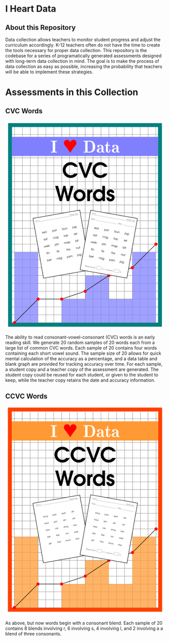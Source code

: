 # I Heart Data

## About this Repository

Data collection allows teachers to monitor student progress and adjust the
curriculum accordingly. K-12 teachers often do not have the time to create the
tools necessary for proper data collection. This repository is the codebase for
a series of programatically generated assessments designed with long-term data
collection in mind. The goal is to make the process of data collection as easy
as possible, increasing the probability that teachers will be able to implement
these strategies. 

# Assessments in this Collection

## CVC Words

![](./Images/cover-cvc.png)

The ability to read consonant-vowel-consonant (CVC) words is an early reading
skill. We generate 20 random samples of 20 words each from a large list of
common CVC words. Each sample of 20 contains four words containing each short
vowel sound. The sample size of 20 allows for quick mental calculation of the
accuracy as a percentage, and a data table and blank graph are provided for
tracking accuracy over time. For each sample, a student copy and a teacher copy
of the assessment are generated. The student copy could be reused for each
student, or given to the student to keep, while the teacher copy retains the
date and accuracy information.

## CCVC Words


![](./Images/cover-ccvc.png)

As above, but now words begin with a consonant blend. Each sample of 20 
contains 8 blends involving r, 6 involving s, 4 involving l, and 2 involving a
a blend of three consonants. 
